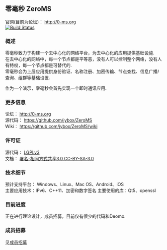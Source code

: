 ## 零毫秒 ZeroMS
官网(目前为论坛)： <http://0-ms.org>  
[![Build Status](https://travis-ci.org/jybox/ZeroMS.png?branch=master)](https://travis-ci.org/jybox/ZeroMS)

### 概述
零毫秒致力于构建一个去中心化的网络平台，为去中心化的应用提供基础设施.  
在去中心化的网络中，每一个节点都是平等恶，没有人可以控制整个网络，没有人有特权，每一个节点都是可替代的.  
零毫秒会为上层应用提供身份验证、名称注册、加密传输、节点查找、信息广播/查询、组群等基础设置.

作为一个演示，零毫秒会首先实现一个即时通讯应用.

### 更多信息
论坛： <http://0-ms.org>  
源代码： <https://github.com/jybox/ZeroMS>  
Wiki： <https://github.com/jybox/ZeroMS/wiki>

### 许可证
源代码： [LGPLv3](http://www.gnu.org/licenses/lgpl.html)  
文档： [署名-相同方式共享3.0 CC-BY-SA-3.0](http://zh.wikipedia.org/wiki/Wikipedia:CC-BY-SA)

### 技术细节
预计支持平台： Windows、Linux、Mac OS、Android、iOS  
主要应用技术：IPv6、C++11、加密和数字签名
主要使用的库：Qt5、openssl

### 目前进度
正在进行理论设计，成员招募，目前仅有很少的代码和Deomo.

### 成员招募
见[成员招募](https://github.com/jybox/ZeroMS/wiki/成员招募)